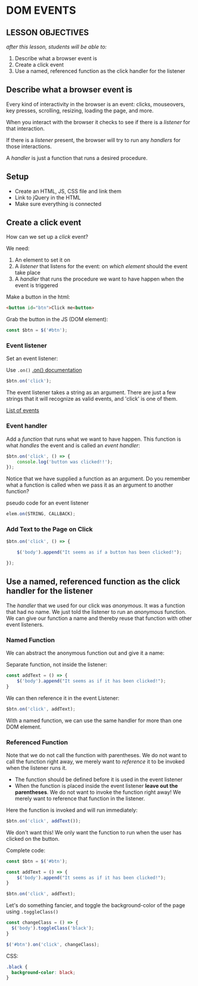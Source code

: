 # DOM EVENTS

<!--SEI1 6:53 -->

## LESSON OBJECTIVES

_after this lesson, students will be able to:_

1. Describe what a browser event is
1. Create a click event
1. Use a named, referenced function as the click handler for the listener

## Describe what a browser event is

Every kind of interactivity in the browser is an event: clicks, mouseovers, key presses, scrolling, resizing, loading the page, and more.

When you interact with the browser it checks to see if there is a _listener_ for that interaction.

If there is a _listener_ present, the browser will try to run any _handlers_ for those interactions.

A _handler_ is just a function that runs a desired procedure.

## Setup

- Create an HTML, JS, CSS file and link them
- Link to jQuery in the HTML
- Make sure everything is connected

## Create a click event

How can we set up a _click_ event?

We need:

1. An element to set it on
2. A _listener_ that listens for the event: on _which element_ should the event take place
3. A _handler_ that runs the procedure we want to have happen when the event is triggered

Make a button in the html:

```html
<button id="btn">Click me<button>
```

Grab the button in the JS (DOM element):

```javascript
const $btn = $('#btn');
```

### Event listener

Set an event listener:

Use `.on()` [.on() documentation](http://api.jquery.com/on/)

```javascript
$btn.on('click');
```

The event listener takes a string as an argument. There are just a few strings that it will recognize as valid events, and 'click' is one of them.

[List of events](https://developer.mozilla.org/en-US/docs/Web/Events)

### Event handler

Add a _function_ that runs what we want to have happen. This function is what _handles_ the event and is called an _event handler_:

```javascript
$btn.on('click', () => {
	console.log('button was clicked!!');
});
```

Notice that we have supplied a function as an argument. Do you remember what a function is called when we pass it as an argument to another function?

<!--Callback-->

pseudo code for an event listener

```javascript
elem.on(STRING, CALLBACK);
```

### Add Text to the Page on Click

```javascript
$btn.on('click', () => {

	$('body').append("It seems as if a button has been clicked!");

});
```

## Use a named, referenced function as the click handler for the listener

The _handler_ that we used for our click was _anonymous_. It was a function that had no name. We just told the listener to run an _anonymous_ function. We can give our function a name and thereby reuse that function with other event listeners.

### Named Function

We can abstract the anonymous function out and give it a name:

Separate function, not inside the listener:

```javascript
const addText = () => {
	$('body').append("It seems as if it has been clicked!");
}
```

We can then reference it in the event Listener:

```javascript
$btn.on('click', addText);
```

With a named function, we can use the same handler for more than one DOM element.

### Referenced Function

Note that we do not call the function with parentheses. We do not want to call the function right away, we merely want to _reference_ it to be invoked when the listener runs it.

* The function should be defined before it is used in the event listener
* When the function is placed inside the event listener **leave out the parentheses**. We do not want to invoke the function right away! We merely want to reference that function in the listener.

Here the function is invoked and will run immediately:

```javascript
$btn.on('click', addText());
```

We don't want this! We only want the function to run when the user has clicked on the button.

Complete code:

```javascript
const $btn = $('#btn');

const addText = () => {
	$('body').append("It seems as if it has been clicked!");
}

$btn.on('click', addText);
```

Let's do something fancier, and toggle the background-color of the page using `.toggleClass()`

```javascript
const changeClass = () => {
  $('body').toggleClass('black');
}

$('#btn').on('click', changeClass);
```

CSS:

```css
.black {
  background-color: black;
}
```
